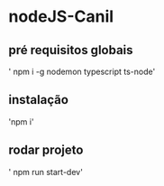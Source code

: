 # nodeJS-Canil

## pré requisitos globais 
' npm i -g nodemon typescript ts-node'


## instalação
'npm i'


## rodar projeto

' npm run start-dev'